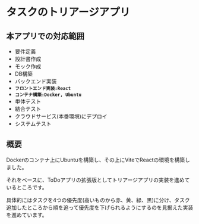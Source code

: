 # タスクのトリアージアプリ
## 本アプリでの対応範囲
- 要件定義
- 設計書作成
- モック作成
- DB構築
- バックエンド実装
- **`フロントエンド実装:React`**
- **`コンテナ構築:Docker, Ubuntu`**
- 単体テスト
- 結合テスト
- クラウドサービス(本番環境)にデプロイ
- システムテスト
## 概要
Dockerのコンテナ上にUbuntuを構築し、その上にViteでReactの環境を構築しました。

それをベースに、ToDoアプリの拡張版としてトリアージアプリの実装を進めているところです。

具体的にはタスクを4つの優先度(高いものから赤、黄、緑、黒)に分け、タスク追加したところから順を追って優先度を下げられるようにするのを見据えた実装を進めています。